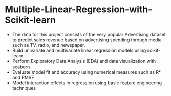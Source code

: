 # Multiple-Linear-Regression-with-Scikit-learn
* The data for this project consists of the very popular Advertising dataset to predict sales revenue based on advertising spending through media such as TV, radio, and newspaper. 
*  Build univariate and multivariate linear regression models using scikit-learn
*  Perform Exploratory Data Analysis (EDA) and data visualization with seaborn
*  Evaluate model fit and accuracy using numerical measures such as R² and RMSE
*  Model interaction effects in regression using basic feature engineering techniques
